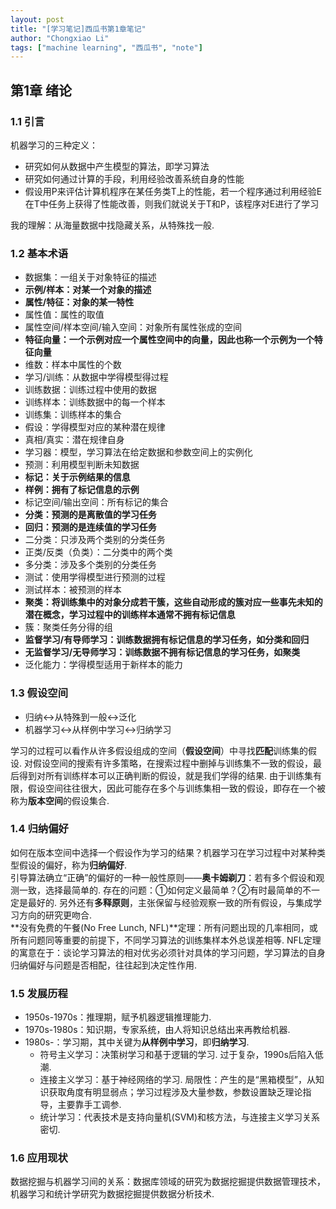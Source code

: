 ```yaml
---
layout: post
title: "[学习笔记]西瓜书第1章笔记"
author: "Chongxiao Li"
tags: ["machine learning", "西瓜书", "note"]
---
```


## 第1章 绪论

### 1.1 引言
机器学习的三种定义：
- 研究如何从数据中产生模型的算法，即学习算法
- 研究如何通过计算的手段，利用经验改善系统自身的性能
- 假设用P来评估计算机程序在某任务类T上的性能，若一个程序通过利用经验E在T中任务上获得了性能改善，则我们就说关于T和P，该程序对E进行了学习  

我的理解：从海量数据中找隐藏关系，从特殊找一般.

### 1.2 基本术语
- 数据集：一组关于对象特征的描述
- **示例/样本：对某一个对象的描述**
- **属性/特征：对象的某一特性**
- 属性值：属性的取值
- 属性空间/样本空间/输入空间：对象所有属性张成的空间
- **特征向量：一个示例对应一个属性空间中的向量，因此也称一个示例为一个特征向量**
- 维数：样本中属性的个数
- 学习/训练：从数据中学得模型得过程
- 训练数据：训练过程中使用的数据
- 训练样本：训练数据中的每一个样本
- 训练集：训练样本的集合
- 假设：学得模型对应的某种潜在规律
- 真相/真实：潜在规律自身
- 学习器：模型，学习算法在给定数据和参数空间上的实例化
- 预测：利用模型判断未知数据
- **标记：关于示例结果的信息**
- **样例：拥有了标记信息的示例**
- 标记空间/输出空间：所有标记的集合
- **分类：预测的是离散值的学习任务**
- **回归：预测的是连续值的学习任务**
- 二分类：只涉及两个类别的分类任务
- 正类/反类（负类）：二分类中的两个类
- 多分类：涉及多个类别的分类任务
- 测试：使用学得模型进行预测的过程
- 测试样本：被预测的样本
- **聚类：将训练集中的对象分成若干簇，这些自动形成的簇对应一些事先未知的潜在概念，学习过程中的训练样本通常不拥有标记信息**
- 簇：聚类任务分得的组
- **监督学习/有导师学习：训练数据拥有标记信息的学习任务，如分类和回归**
- **无监督学习/无导师学习：训练数据不拥有标记信息的学习任务，如聚类**
- 泛化能力：学得模型适用于新样本的能力

### 1.3 假设空间
- 归纳↔从特殊到一般↔泛化  
- 机器学习↔从样例中学习↔归纳学习  

学习的过程可以看作从许多假设组成的空间（**假设空间**）中寻找**匹配**训练集的假设. 对假设空间的搜索有许多策略，在搜索过程中删掉与训练集不一致的假设，最后得到对所有训练样本可以正确判断的假设，就是我们学得的结果. 由于训练集有限，假设空间往往很大，因此可能存在多个与训练集相一致的假设，即存在一个被称为**版本空间**的假设集合.

### 1.4 归纳偏好
如何在版本空间中选择一个假设作为学习的结果？机器学习在学习过程中对某种类型假设的偏好，称为**归纳偏好**.  
引导算法确立“正确”的偏好的一种一般性原则——**奥卡姆剃刀**：若有多个假设和观测一致，选择最简单的. 存在的问题：①如何定义最简单？②有时最简单的不一定是最好的. 另外还有**多释原则**，主张保留与经验观察一致的所有假设，与集成学习方向的研究更吻合.   
**没有免费的午餐(No Free Lunch, NFL)**定理：所有问题出现的几率相同，或所有问题同等重要的前提下，不同学习算法的训练集样本外总误差相等. NFL定理的寓意在于：谈论学习算法的相对优劣必须针对具体的学习问题，学习算法的自身归纳偏好与问题是否相配，往往起到决定性作用.

### 1.5 发展历程
- 1950s-1970s：推理期，赋予机器逻辑推理能力.
- 1970s-1980s：知识期，专家系统，由人将知识总结出来再教给机器.
- 1980s-：学习期，其中关键为**从样例中学习**，即**归纳学习**.
  - 符号主义学习：决策树学习和基于逻辑的学习. 过于复杂，1990s后陷入低潮.
  - 连接主义学习：基于神经网络的学习. 局限性：产生的是“黑箱模型”，从知识获取角度有明显弱点；学习过程涉及大量参数，参数设置缺乏理论指导，主要靠手工调参.
  - 统计学习：代表技术是支持向量机(SVM)和核方法，与连接主义学习关系密切.

### 1.6 应用现状
数据挖掘与机器学习间的关系：数据库领域的研究为数据挖掘提供数据管理技术，机器学习和统计学研究为数据挖掘提供数据分析技术.  
